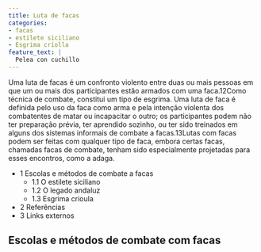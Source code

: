 ```yaml
---
title: Luta de facas
categories:
- facas
- estilete siciliano
- Esgrima criolla
feature_text: |
  Pelea con cuchillo
---
```


Uma luta de facas é um confronto violento entre duas ou mais pessoas em que um ou mais dos participantes estão armados com uma faca.1​2Como técnica de combate, constitui um tipo de esgrima. Uma luta de faca é definida pelo uso da faca como arma e pela intenção violenta dos combatentes de matar ou incapacitar o outro; os participantes podem não ter preparação prévia, ter aprendido sozinho, ou ter sido treinados em alguns dos sistemas informais de combate a facas.1​3Lutas com facas podem ser feitas com qualquer tipo de faca, embora certas facas, chamadas facas de combate, tenham sido especialmente projetadas para esses encontros, como a adaga.


- 1	Escolas e métodos de combate a facas
    - 1.1	O estilete siciliano
    - 1.2	O legado andaluz
    - 1.3	Esgrima crioula
- 2	Referências
- 3	Links externos

## Escolas e métodos de combate com facas
